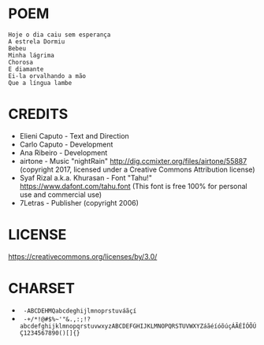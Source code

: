 # POEM
```
Hoje o dia caiu sem esperança
A estrela Dormiu
Bebeu
Minha lágrima
Chorosa
E diamante
Ei-la orvalhando a mão
Que a língua lambe
```

# CREDITS

* Elieni Caputo - Text and Direction
* Carlo Caputo - Development
* Ana Ribeiro - Development
* airtone - Music "nightRain" http://dig.ccmixter.org/files/airtone/55887 (copyright 2017, licensed under a Creative Commons Attribution license) 
* Syaf Rizal a.k.a. Khurasan - Font "Tahu!" https://www.dafont.com/tahu.font (This font is free 100% for personal use and commercial use)
* 7Letras - Publisher (copyright 2006)

# LICENSE

https://creativecommons.org/licenses/by/3.0/

# CHARSET

* ` -ABCDEHMQabcdeghijlmnoprstuváãçí`
* ` -+/*!@#$%~'"&.,:;!?abcdefghijklmnopqrstuvwxyzABCDEFGHIJKLMNOPQRSTUVWXYZáãéíóõúçÁÃÉÍÓÕÚÇ1234567890()[]{}`
